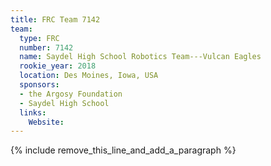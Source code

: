 ```yaml
---
title: FRC Team 7142
team:
  type: FRC
  number: 7142
  name: Saydel High School Robotics Team---Vulcan Eagles
  rookie_year: 2018
  location: Des Moines, Iowa, USA
  sponsors:
  - the Argosy Foundation
  - Saydel High School
  links:
    Website:
---
```


{% include remove_this_line_and_add_a_paragraph %}